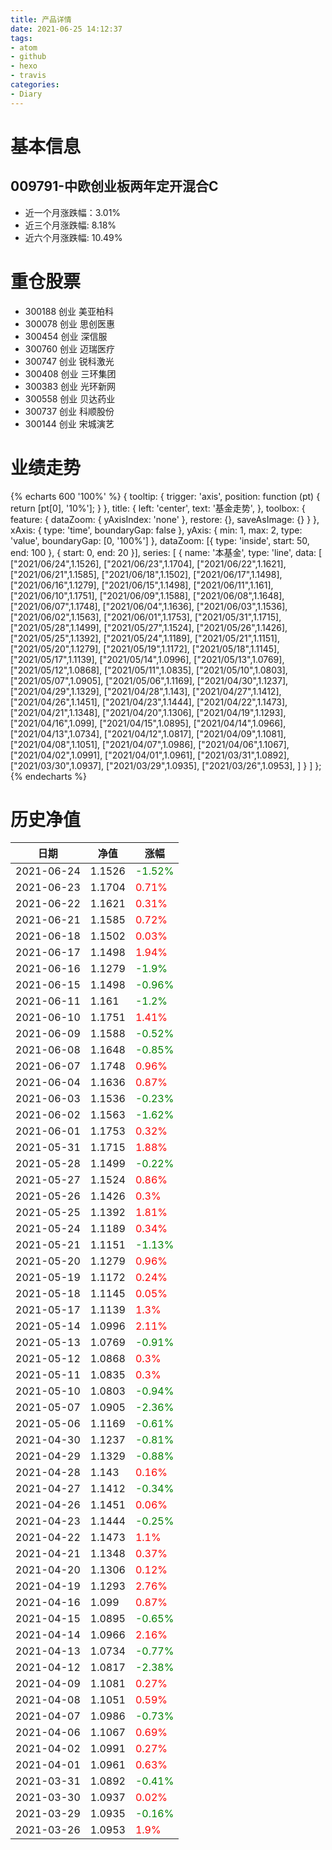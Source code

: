 ```yaml
---
title: 产品详情
date: 2021-06-25 14:12:37
tags:
- atom
- github
- hexo
- travis
categories:
- Diary
---
```


# 基本信息
## 009791-中欧创业板两年定开混合C
- 近一个月涨跌幅：3.01%
- 近三个月涨跌幅: 8.18%
- 近六个月涨跌幅: 10.49%

# 重仓股票
- 300188 创业 美亚柏科
- 300078 创业 思创医惠
- 300454 创业 深信服
- 300760 创业 迈瑞医疗
- 300747 创业 锐科激光
- 300408 创业 三环集团
- 300383 创业 光环新网
- 300558 创业 贝达药业
- 300737 创业 科顺股份
- 300144 创业 宋城演艺
# 业绩走势

{% echarts 600 '100%' %}
{
  tooltip: {
        trigger: 'axis',
        position: function (pt) {
            return [pt[0], '10%'];
        }
    },
    title: {
        left: 'center',
        text: '基金走势',
    },
    toolbox: {
        feature: {
            dataZoom: {
                yAxisIndex: 'none'
            },
            restore: {},
            saveAsImage: {}
        }
    },
    xAxis: {
        type: 'time',
        boundaryGap: false
    },
    yAxis: {
        min: 1,
        max: 2,
        type: 'value',
        boundaryGap: [0, '100%']
    },
    dataZoom: [{
        type: 'inside',
        start: 50,
        end: 100
    }, {
        start: 0,
        end: 20
    }],
    series: [
        {
            name: '本基金',
            type: 'line',
            data: [
["2021/06/24",1.1526],
["2021/06/23",1.1704],
["2021/06/22",1.1621],
["2021/06/21",1.1585],
["2021/06/18",1.1502],
["2021/06/17",1.1498],
["2021/06/16",1.1279],
["2021/06/15",1.1498],
["2021/06/11",1.161],
["2021/06/10",1.1751],
["2021/06/09",1.1588],
["2021/06/08",1.1648],
["2021/06/07",1.1748],
["2021/06/04",1.1636],
["2021/06/03",1.1536],
["2021/06/02",1.1563],
["2021/06/01",1.1753],
["2021/05/31",1.1715],
["2021/05/28",1.1499],
["2021/05/27",1.1524],
["2021/05/26",1.1426],
["2021/05/25",1.1392],
["2021/05/24",1.1189],
["2021/05/21",1.1151],
["2021/05/20",1.1279],
["2021/05/19",1.1172],
["2021/05/18",1.1145],
["2021/05/17",1.1139],
["2021/05/14",1.0996],
["2021/05/13",1.0769],
["2021/05/12",1.0868],
["2021/05/11",1.0835],
["2021/05/10",1.0803],
["2021/05/07",1.0905],
["2021/05/06",1.1169],
["2021/04/30",1.1237],
["2021/04/29",1.1329],
["2021/04/28",1.143],
["2021/04/27",1.1412],
["2021/04/26",1.1451],
["2021/04/23",1.1444],
["2021/04/22",1.1473],
["2021/04/21",1.1348],
["2021/04/20",1.1306],
["2021/04/19",1.1293],
["2021/04/16",1.099],
["2021/04/15",1.0895],
["2021/04/14",1.0966],
["2021/04/13",1.0734],
["2021/04/12",1.0817],
["2021/04/09",1.1081],
["2021/04/08",1.1051],
["2021/04/07",1.0986],
["2021/04/06",1.1067],
["2021/04/02",1.0991],
["2021/04/01",1.0961],
["2021/03/31",1.0892],
["2021/03/30",1.0937],
["2021/03/29",1.0935],
["2021/03/26",1.0953],
]
        }
    ]
};
{% endecharts %}

# 历史净值

| 日期 | 净值 | 涨幅 |
| --- | --- | --- |
|2021-06-24|1.1526|<font color=green>-1.52%</font>|
|2021-06-23|1.1704|<font color=red>0.71%</font>|
|2021-06-22|1.1621|<font color=red>0.31%</font>|
|2021-06-21|1.1585|<font color=red>0.72%</font>|
|2021-06-18|1.1502|<font color=red>0.03%</font>|
|2021-06-17|1.1498|<font color=red>1.94%</font>|
|2021-06-16|1.1279|<font color=green>-1.9%</font>|
|2021-06-15|1.1498|<font color=green>-0.96%</font>|
|2021-06-11|1.161|<font color=green>-1.2%</font>|
|2021-06-10|1.1751|<font color=red>1.41%</font>|
|2021-06-09|1.1588|<font color=green>-0.52%</font>|
|2021-06-08|1.1648|<font color=green>-0.85%</font>|
|2021-06-07|1.1748|<font color=red>0.96%</font>|
|2021-06-04|1.1636|<font color=red>0.87%</font>|
|2021-06-03|1.1536|<font color=green>-0.23%</font>|
|2021-06-02|1.1563|<font color=green>-1.62%</font>|
|2021-06-01|1.1753|<font color=red>0.32%</font>|
|2021-05-31|1.1715|<font color=red>1.88%</font>|
|2021-05-28|1.1499|<font color=green>-0.22%</font>|
|2021-05-27|1.1524|<font color=red>0.86%</font>|
|2021-05-26|1.1426|<font color=red>0.3%</font>|
|2021-05-25|1.1392|<font color=red>1.81%</font>|
|2021-05-24|1.1189|<font color=red>0.34%</font>|
|2021-05-21|1.1151|<font color=green>-1.13%</font>|
|2021-05-20|1.1279|<font color=red>0.96%</font>|
|2021-05-19|1.1172|<font color=red>0.24%</font>|
|2021-05-18|1.1145|<font color=red>0.05%</font>|
|2021-05-17|1.1139|<font color=red>1.3%</font>|
|2021-05-14|1.0996|<font color=red>2.11%</font>|
|2021-05-13|1.0769|<font color=green>-0.91%</font>|
|2021-05-12|1.0868|<font color=red>0.3%</font>|
|2021-05-11|1.0835|<font color=red>0.3%</font>|
|2021-05-10|1.0803|<font color=green>-0.94%</font>|
|2021-05-07|1.0905|<font color=green>-2.36%</font>|
|2021-05-06|1.1169|<font color=green>-0.61%</font>|
|2021-04-30|1.1237|<font color=green>-0.81%</font>|
|2021-04-29|1.1329|<font color=green>-0.88%</font>|
|2021-04-28|1.143|<font color=red>0.16%</font>|
|2021-04-27|1.1412|<font color=green>-0.34%</font>|
|2021-04-26|1.1451|<font color=red>0.06%</font>|
|2021-04-23|1.1444|<font color=green>-0.25%</font>|
|2021-04-22|1.1473|<font color=red>1.1%</font>|
|2021-04-21|1.1348|<font color=red>0.37%</font>|
|2021-04-20|1.1306|<font color=red>0.12%</font>|
|2021-04-19|1.1293|<font color=red>2.76%</font>|
|2021-04-16|1.099|<font color=red>0.87%</font>|
|2021-04-15|1.0895|<font color=green>-0.65%</font>|
|2021-04-14|1.0966|<font color=red>2.16%</font>|
|2021-04-13|1.0734|<font color=green>-0.77%</font>|
|2021-04-12|1.0817|<font color=green>-2.38%</font>|
|2021-04-09|1.1081|<font color=red>0.27%</font>|
|2021-04-08|1.1051|<font color=red>0.59%</font>|
|2021-04-07|1.0986|<font color=green>-0.73%</font>|
|2021-04-06|1.1067|<font color=red>0.69%</font>|
|2021-04-02|1.0991|<font color=red>0.27%</font>|
|2021-04-01|1.0961|<font color=red>0.63%</font>|
|2021-03-31|1.0892|<font color=green>-0.41%</font>|
|2021-03-30|1.0937|<font color=red>0.02%</font>|
|2021-03-29|1.0935|<font color=green>-0.16%</font>|
|2021-03-26|1.0953|<font color=red>1.9%</font>|

